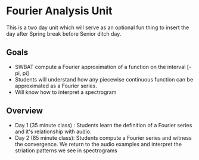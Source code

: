 # Fourier Analysis Unit
This is a two day unit which will serve as an optional fun thing to insert the day after Spring break before Senior ditch day.

## Goals
 - SWBAT compute a Fourier approximation of a function on the interval [-pi, pi]
 - Students will understand how any piecewise continuous function can be approximated as a Fourier series.
 - Will know how to interpret a spectrogram


## Overview
- Day 1 (35 minute class) : Students learn the definition of a Fourier series and it's relationship with audio.
- Day 2 (85 minute class): Students compute a Fourier series and witness the convergence. We return to the audio examples and interpret the striation patterns we see in spectrograms